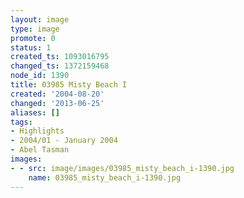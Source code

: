 ```yaml
---
layout: image
type: image
promote: 0
status: 1
created_ts: 1093016795
changed_ts: 1372159468
node_id: 1390
title: 03985 Misty Beach I
created: '2004-08-20'
changed: '2013-06-25'
aliases: []
tags:
- Highlights
- 2004/01 - January 2004
- Abel Tasman
images:
- - src: image/images/03985_misty_beach_i-1390.jpg
    name: 03985_misty_beach_i-1390.jpg
---
```


